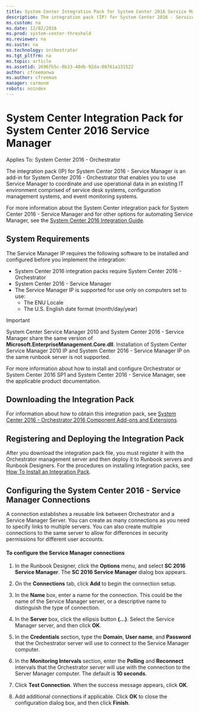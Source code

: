 ```yaml
---
title: System Center Integration Pack for System Center 2016 Service Manager
description: The integration pack (IP) for System Center 2016 - Service Manager is an add-in for System Center 2016 - Orchestrator that enables you to use Service Manager to coordinate and use operational data in an existing IT environment comprised of service desk systems, configuration management systems, and event monitoring systems.
ms.custom: na
ms.date: 12/02/2016
ms.prod: system-center-threshold
ms.reviewer: na
ms.suite: na
ms.technology: orchestrator
ms.tgt_pltfrm: na
ms.topic: article
ms.assetid: 2696fb5c-0b33-48db-92da-80761a131522
author: cfreemanwa
ms.author: cfreeman
manager: carmonm
robots: noindex
---
```

# System Center Integration Pack for System Center 2016 Service Manager

Applies To: System Center 2016 - Orchestrator

The integration pack (IP) for System Center 2016 - Service Manager is an add-in for System Center 2016 - Orchestrator that enables you to use Service Manager to coordinate and use operational data in an existing IT environment comprised of service desk systems, configuration management systems, and event monitoring systems.

For more information about the System Center integration pack for System Center 2016 - Service Manager and for other options for automating Service Manager, see the [System Center 2016 Integration Guide](http://go.microsoft.com/fwlink/?LinkID=275796).

## System Requirements

The Service Manager IP requires the following software to be installed and configured before you implement the integration:

-   System Center 2016 integration packs require System Center 2016 - Orchestrator
-   System Center 2016 - Service Manager
-   The Service Manager IP is supported for use only on computers set to use:
    -   The ENU Locale
    -   The U.S. English date format (month/day/year)

>[!IMPORTANT]
>System Center Service Manager 2010 and System Center 2016 - Service Manager share the same version of **Microsoft.EnterpriseManagement.Core.dll**. Installation of System Center Service Manager 2010 IP and System Center 2016 - Service Manager IP on the same runbook server is not supported.

For more information about how to install and configure Orchestrator or System Center 2016 SP1 and System Center 2016 - Service Manager, see the applicable product documentation.

## Downloading the Integration Pack

For information about how to obtain this integration pack, see [System Center 2016 - Orchestrator 2016 Component Add-ons and Extensions](https://www.microsoft.com/en-us/download/details.aspx?id=54098).

## Registering and Deploying the Integration Pack

After you download the integration pack file, you must register it with the Orchestrator management server and then deploy it to Runbook servers and Runbook Designers. For the procedures on installing integration packs, see [How To Install an Integration Pack](https://technet.microsoft.com/system-center-docs/orch/manage/how-to-add-an-integration-pack).

## Configuring the System Center 2016 - Service Manager Connections

A connection establishes a reusable link between Orchestrator and a Service Manager Server. You can create as many connections as you need to specify links to multiple servers. You can also create multiple connections to the same server to allow for differences in security permissions for different user accounts.

#### To configure the Service Manager connections

1.  In the Runbook Designer, click the **Options** menu, and select **SC 2016 Service Manager**. The **SC 2016 Service Manager** dialog box appears.

2.  On the **Connections** tab, click **Add** to begin the connection setup.

3.  In the **Name** box, enter a name for the connection. This could be the name of the Service Manager server, or a descriptive name to distinguish the type of connection.

4.  In the **Server** box, click the ellipsis button **(...)**. Select the Service Manager server, and then click **OK**.

5.  In the **Credentials** section, type the **Domain**, **User name**, and **Password** that the Orchestrator server will use to connect to the Service Manager computer.

6.  In the **Monitoring Intervals** section, enter the **Polling** and **Reconnect** intervals that the Orchestrator server will use with the connection to the Server Manager computer. The default is **10 seconds**.

7.  Click **Test Connection**. When the success message appears, click **OK**.

8.  Add additional connections if applicable. Click **OK** to close the configuration dialog box, and then click **Finish**.
